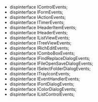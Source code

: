 - dispinterface IControlEvents;
- dispinterface IFormEvents;
- dispinterface IActionEvents;
- dispinterface ITimerEvents;
- dispinterface IHeaderItemEvents;
- dispinterface IHeaderEvents;
- dispinterface IListViewEvents;
- dispinterface ITreeViewEvents;
- dispinterface IRichEditEvents;
- dispinterface IComboBoxEvents;
- dispinterface IFindReplaceDialogEvents;
- dispinterface IFileOpenSaveDialogEvents;
- dispinterface ISelectFolderDialogEvents;
- dispinterface ITrayIconEvents;
- dispinterface IEventHandlerEvents;
- dispinterface IFontDialogEvents;
- dispinterface IColorDialogEvents;
- dispinterface IListControlEvents;
